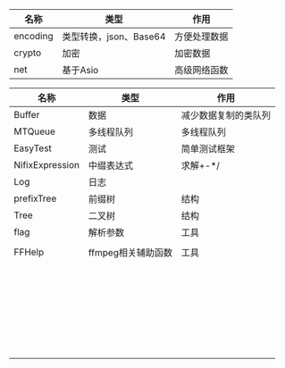 | 名称     | 类型                   | 作用         |
| -------- | ---------------------- | ------------ |
| encoding | 类型转换，json、Base64 | 方便处理数据 |
| crypto   | 加密                   | 加密数据     |
| net      | 基于Asio               | 高级网络函数 |



| 名称            | 类型               | 作用                 |
| --------------- | ------------------ | -------------------- |
| Buffer          | 数据               | 减少数据复制的类队列 |
| MTQueue         | 多线程队列         | 多线程队列           |
| EasyTest        | 测试               | 简单测试框架         |
| NifixExpression | 中缀表达式         | 求解+-*/             |
| Log             | 日志               |                      |
| prefixTree      | 前缀树             | 结构                 |
| Tree            | 二叉树             | 结构                 |
| flag            | 解析参数           | 工具                 |
|                 |                    |                      |
| FFHelp          | ffmpeg相关辅助函数 | 工具                 |
|                 |                    |                      |
|                 |                    |                      |
|                 |                    |                      |
|                 |                    |                      |
|                 |                    |                      |
|                 |                    |                      |
|                 |                    |                      |
|                 |                    |                      |
|                 |                    |                      |
|                 |                    |                      |
|                 |                    |                      |
|                 |                    |                      |
|                 |                    |                      |
|                 |                    |                      |
|                 |                    |                      |
|                 |                    |                      |
|                 |                    |                      |
|                 |                    |                      |
|                 |                    |                      |
|                 |                    |                      |
|                 |                    |                      |
|                 |                    |                      |
|                 |                    |                      |
|                 |                    |                      |
|                 |                    |                      |
|                 |                    |                      |
|                 |                    |                      |
|                 |                    |                      |
|                 |                    |                      |

